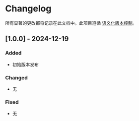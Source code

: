 # Changelog

所有显著的更改都将记录在此文档中。此项目遵循 [语义化版本控制](https://semver.org/lang/zh-CN/)。

## [1.0.0] - 2024-12-19

### Added
- 初始版本发布

### Changed
- 无

### Fixed
- 无
